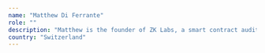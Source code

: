 ```yaml
---
name: "Matthew Di Ferrante"
role: ""
description: "Matthew is the founder of ZK Labs, a smart contract auditing and R&amp;Dfirm, and has been involved in Ethereum since its launch. When not doingaudits spends his time doing cryptography research for chain scalability."
country: "Switzerland"
---
```

